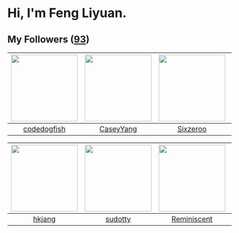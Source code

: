 # Hi, I'm Feng Liyuan.

## My Followers ([93](https://github.com/SunRunAway?tab=followers))

| <img src="https://avatars.githubusercontent.com/u/6002026?v=4" width="150" height="150" /> | <img src="https://avatars.githubusercontent.com/u/2445114?v=4" width="150" height="150" /> | <img src="https://avatars.githubusercontent.com/u/20949383?v=4" width="150" height="150" /> | <img src="https://avatars.githubusercontent.com/u/8664695?v=4" width="150" height="150" /> |
| :----------------------------------------------------------------------------------------: | :----------------------------------------------------------------------------------------: | :-----------------------------------------------------------------------------------------: | :----------------------------------------------------------------------------------------: |
|                        [codedogfish](https://github.com/codedogfish)                       |                          [CaseyYang](https://github.com/CaseyYang)                         |                           [Sixzeroo](https://github.com/Sixzeroo)                           |                        [landylee007](https://github.com/landylee007)                       |

| <img src="https://avatars.githubusercontent.com/u/3069493?v=4" width="150" height="150" /> | <img src="https://avatars.githubusercontent.com/u/4898483?v=4" width="150" height="150" /> | <img src="https://avatars.githubusercontent.com/u/41809508?v=4" width="150" height="150" /> | <img src="https://avatars.githubusercontent.com/u/42286315?v=4" width="150" height="150" /> |
| :----------------------------------------------------------------------------------------: | :----------------------------------------------------------------------------------------: | :-----------------------------------------------------------------------------------------: | :-----------------------------------------------------------------------------------------: |
|                             [hkjang](https://github.com/hkjang)                            |                            [sudotty](https://github.com/sudotty)                           |                        [Reminiscent](https://github.com/Reminiscent)                        |                         [wxning1107](https://github.com/wxning1107)                         |